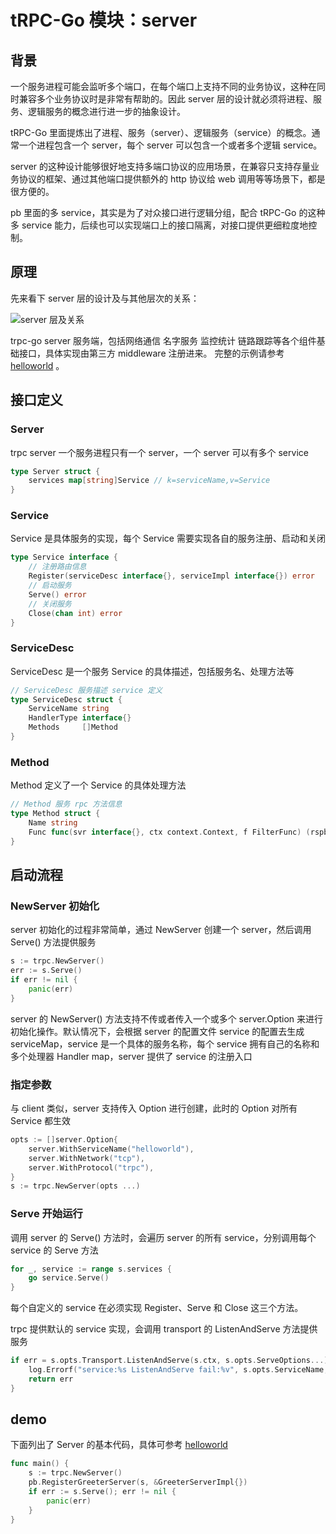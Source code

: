 # tRPC-Go 模块：server



## 背景

一个服务进程可能会监听多个端口，在每个端口上支持不同的业务协议，这种在同时兼容多个业务协议时是非常有帮助的。因此 server 层的设计就必须将进程、服务、逻辑服务的概念进行进一步的抽象设计。

tRPC-Go 里面提炼出了进程、服务（server）、逻辑服务（service）的概念。通常一个进程包含一个 server，每个 server 可以包含一个或者多个逻辑 service。

server 的这种设计能够很好地支持多端口协议的应用场景，在兼容只支持存量业务协议的框架、通过其他端口提供额外的 http 协议给 web 调用等等场景下，都是很方便的。

pb 里面的多 service，其实是为了对众接口进行逻辑分组，配合 tRPC-Go 的这种多 service 能力，后续也可以实现端口上的接口隔离，对接口提供更细粒度地控制。

## 原理

先来看下 server 层的设计及与其他层次的关系：

![server 层及关系](/.resources/developer_guide/module_design/server/server_layer_relations.png)

trpc-go server 服务端，包括网络通信 名字服务 监控统计 链路跟踪等各个组件基础接口，具体实现由第三方 middleware 注册进来。
完整的示例请参考 [helloworld](https://git.woa.com/trpc-go/trpc-go/tree/master/examples/helloworld) 。

## 接口定义

### Server

trpc server 一个服务进程只有一个 server，一个 server 可以有多个 service

``` go
type Server struct {
    services map[string]Service // k=serviceName,v=Service
}
```

### Service

Service 是具体服务的实现，每个 Service 需要实现各自的服务注册、启动和关闭

``` go
type Service interface {
    // 注册路由信息
    Register(serviceDesc interface{}, serviceImpl interface{}) error
    // 启动服务
    Serve() error
    // 关闭服务
    Close(chan int) error
}
```

### ServiceDesc

ServiceDesc 是一个服务 Service 的具体描述，包括服务名、处理方法等

``` go
// ServiceDesc 服务描述 service 定义
type ServiceDesc struct {
    ServiceName string
    HandlerType interface{}
    Methods     []Method
}
```

### Method

Method 定义了一个 Service 的具体处理方法

``` go
// Method 服务 rpc 方法信息
type Method struct {
    Name string
    Func func(svr interface{}, ctx context.Context, f FilterFunc) (rspbody interface{}, err error)
}
```

## 启动流程

### NewServer 初始化

server 初始化的过程非常简单，通过 NewServer 创建一个 server，然后调用 Serve() 方法提供服务

``` go
s := trpc.NewServer()
err := s.Serve()
if err != nil {
    panic(err)
}
```

server 的 NewServer() 方法支持不传或者传入一个或多个 server.Option 来进行初始化操作。默认情况下，会根据 server 的配置文件 service 的配置去生成 serviceMap，service 是一个具体的服务名称，每个 service 拥有自己的名称和多个处理器 Handler map，server 提供了 service 的注册入口

### 指定参数

与 client 类似，server 支持传入 Option 进行创建，此时的 Option 对所有 Service 都生效

``` go
opts := []server.Option{
    server.WithServiceName("helloworld"),
    server.WithNetwork("tcp"),
    server.WithProtocol("trpc"),
}
s := trpc.NewServer(opts ...)
```

### Serve 开始运行

调用 server 的 Serve() 方法时，会遍历 server 的所有 service，分别调用每个 service 的 Serve 方法

``` go
for _, service := range s.services {
    go service.Serve()
}

```

每个自定义的 service 在必须实现 Register、Serve 和 Close 这三个方法。

trpc 提供默认的 service 实现，会调用 transport 的 ListenAndServe 方法提供服务

``` go
if err = s.opts.Transport.ListenAndServe(s.ctx, s.opts.ServeOptions...); err != nil {
    log.Errorf("service:%s ListenAndServe fail:%v", s.opts.ServiceName, err)
    return err
}
```

## demo

下面列出了 Server 的基本代码，具体可参考 [helloworld](https://git.woa.com/trpc-go/trpc-go/tree/master/examples/helloworld)

``` go
func main() {
    s := trpc.NewServer()
    pb.RegisterGreeterServer(s, &GreeterServerImpl{})
    if err := s.Serve(); err != nil {
        panic(err)
    }
}
```
